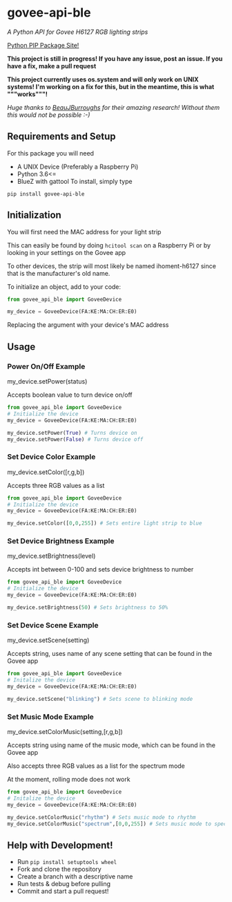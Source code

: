 # govee-api-ble
*A Python API for Govee H6127 RGB lighting strips*

[Python PIP Package Site!](https://pypi.org/project/govee-api-ble/)

**This project is still in progress! If you have any issue, post an issue. If you have a fix, make a pull request**

**This project currently uses os.system and will only work on UNIX systems! I'm working on a fix for this, but in the meantime, this is what """works"""!**

*Huge thanks to [BeauJBurroughs](https://github.com/BeauJBurroughs/Govee-H6127-Reverse-Engineering) for their amazing research! Without them this would not be possible :-)*


## Requirements and Setup
For this package you will need
- A UNIX Device (Preferably a Raspberry Pi)
- Python 3.6<=
- BlueZ with gattool
To install, simply type
```
pip install govee-api-ble
```
## Initialization
You will first need the MAC address for your light strip

This can easily be found by doing `hcitool scan` on a Raspberry Pi or by looking in your settings on the Govee app

To other devices, the strip will most likely be named ihoment-h6127 since that is the manufacturer's old name.

To initialize an object, add to your code:
```python
from govee_api_ble import GoveeDevice

my_device = GoveeDevice(FA:KE:MA:CH:ER:E0)
```
Replacing the argument with your device's MAC address
## Usage
### Power On/Off Example
my_device.setPower(status)

Accepts boolean value to turn device on/off
```python
from govee_api_ble import GoveeDevice
# Initialize the device
my_device = GoveeDevice(FA:KE:MA:CH:ER:E0)

my_device.setPower(True) # Turns device on
my_device.setPower(False) # Turns device off
```
### Set Device Color Example
my_device.setColor(\[r,g,b])

Accepts three RGB values as a list
```python
from govee_api_ble import GoveeDevice
# Initialize the device
my_device = GoveeDevice(FA:KE:MA:CH:ER:E0)

my_device.setColor([0,0,255]) # Sets entire light strip to blue
```
### Set Device Brightness Example
my_device.setBrightness(level)

Accepts int between 0-100 and sets device brightness to number
```python
from govee_api_ble import GoveeDevice
# Initialize the device
my_device = GoveeDevice(FA:KE:MA:CH:ER:E0)

my_device.setBrightness(50) # Sets brightness to 50%
```
### Set Device Scene Example
my_device.setScene(setting)

Accepts string, uses name of any scene setting that can be found in the Govee app
```python
from govee_api_ble import GoveeDevice
# Initalize the device
my_device = GoveeDevice(FA:KE:MA:CH:ER:E0)

my_device.setScene("blinking") # Sets scene to blinking mode
```
### Set Music Mode Example
my_device.setColorMusic(setting,\[r,g,b])

Accepts string using name of the music mode, which can be found in the Govee app

Also accepts three RGB values as a list for the spectrum mode

At the moment, rolling mode does not work
```python
from govee_api_ble import GoveeDevice
# Initalize the device
my_device = GoveeDevice(FA:KE:MA:CH:ER:E0)

my_device.setColorMusic("rhythm") # Sets music mode to rhythm
my_device.setColorMusic("spectrum",[0,0,255]) # Sets music mode to spectrum with the color blue
```

## Help with Development!
* Run `pip install setuptools wheel`
* Fork and clone the repository
* Create a branch with a descriptive name
* Run tests & debug before pulling
* Commit and start a pull request!
